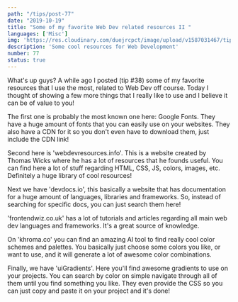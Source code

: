 ```yaml
---
path: "/tips/post-77"
date: "2019-10-19"
title: "Some of my favorite Web Dev related resources II "
languages: ['Misc']
img: 'https://res.cloudinary.com/duejrcpct/image/upload/v1587031467/tips/77-1_xjuqai.png'
description: 'Some cool resources for Web Development'
number: 77
status: true
---
```


What's up guys?
A while ago I posted (tip #38) some of my favorite resources that I use the most, related to Web Dev off course. Today I thought of showing a few more things that I really like to use and I believe it can be of value to you!

The first one is probably the most known one here: Google Fonts. They have a huge amount of fonts that you can easily use on your websites. They also have a CDN for it so you don't even have to download them, just include the CDN link!

Second here is 'webdevresources.info'. This is a website created by Thomas Wicks where he has a lot of resources that he founds useful. You can find here a lot of stuff regarding HTML, CSS, JS, colors, images, etc. Definitely a huge library of cool resources!

Next we have 'devdocs.io', this basically a website that has documentation for a huge amount of languages, libraries and frameworks. So, instead of searching for specific docs, you can just search them here!

'frontendwiz.co.uk' has a lot of tutorials and articles regarding all main web dev languages and frameworks. It's a great source of knowledge.

On 'khroma.co' you can find an amazing AI tool to find really cool color schemes and palettes. You basically just choose some colors you like, or want to use, and it will generate a lot of awesome color combinations.

Finally, we have 'uiGradients'. Here you'll find awesome gradients to use on your projects. You can search by color on simple navigate through all of them until you find something you like. They even provide the CSS so you can just copy and paste it on your project and it's done!